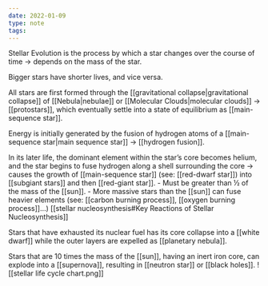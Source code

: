 ```yaml
---
date: 2022-01-09
type: note
tags: 
---
```


Stellar Evolution is the process by which a star changes over the course of time → depends on the mass of the star.

Bigger stars have shorter lives, and vice versa.

All stars are first formed through the [[gravitational collapse|gravitational collapse]] of [[Nebula|nebulae]] or [[Molecular Clouds|molecular clouds]] → [[protostars]], which eventually settle into a state of equilibrium as [[main-sequence star]].

Energy is initially generated by the fusion of hydrogen atoms of a [[main-sequence star|main sequence star]] → [[hydrogen fusion]].

In its later life, the dominant element within the star’s core becomes helium, and the star begins to fuse hydrogen along a shell surrounding the core → causes the growth of [[main-sequence star]] (see: [[red-dwarf star]]) into [[subgiant stars]] and then [[red-giant star]].
	- Must be greater than ½ of the mass of the [[sun]].
	- More massive stars than the [[sun]] can fuse heavier elements (see: [[carbon burning process]], [[oxygen burning process]]…) [[stellar nucleosynthesis#Key Reactions of Stellar Nucleosynthesis]]

Stars that have exhausted its nuclear fuel has its core collapse into a [[white dwarf]] while the outer layers are expelled as [[planetary nebula]].

Stars that are 10 times the mass of the [[sun]], having an inert iron core, can explode into a [[supernova]], resulting in [[neutron star]] or [[black holes]].
![[stellar life cycle chart.png]]
